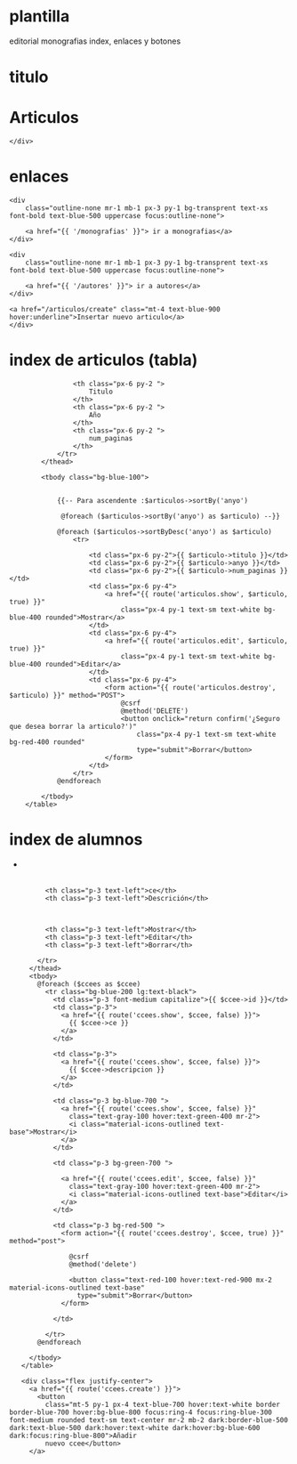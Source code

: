 # plantilla

editorial monografias index, enlaces y botones

# titulo

<div class="flex flex-col items-center mt-4">
        <h1 class="mb-4 text-2xl font-semibold">Articulos</h1>

    </div>

# enlaces 


    <div
        class="outline-none mr-1 mb-1 px-3 py-1 bg-transprent text-xs font-bold text-blue-500 uppercase focus:outline-none">

        <a href="{{ '/monografias' }}"> ir a monografias</a>
    </div>

    <div
        class="outline-none mr-1 mb-1 px-3 py-1 bg-transprent text-xs font-bold text-blue-500 uppercase focus:outline-none">

        <a href="{{ '/autores' }}"> ir a autores</a>
    </div>

    <a href="/articulos/create" class="mt-4 text-blue-900 hover:underline">Insertar nuevo articulo</a>
    </div>


# index de articulos (tabla)

<div class="border border-gray-200 shadow">
        <table class="table-auto">
            <thead class="bg-blue-300">
                <tr>

                    <th class="px-6 py-2 ">
                        Titulo
                    </th>
                    <th class="px-6 py-2 ">
                        Año
                    </th>
                    <th class="px-6 py-2 ">
                        num_paginas
                    </th>
                </tr>
            </thead>

            <tbody class="bg-blue-100">


                {{-- Para ascendente :$articulos->sortBy('anyo')

                 @foreach ($articulos->sortBy('anyo') as $articulo) --}}

                @foreach ($articulos->sortByDesc('anyo') as $articulo)
                    <tr>

                        <td class="px-6 py-2">{{ $articulo->titulo }}</td>
                        <td class="px-6 py-2">{{ $articulo->anyo }}</td>
                        <td class="px-6 py-2">{{ $articulo->num_paginas }}</td>
                        <td class="px-6 py-4">
                            <a href="{{ route('articulos.show', $articulo, true) }}"
                                class="px-4 py-1 text-sm text-white bg-blue-400 rounded">Mostrar</a>
                        </td>
                        <td class="px-6 py-4">
                            <a href="{{ route('articulos.edit', $articulo, true) }}"
                                class="px-4 py-1 text-sm text-white bg-blue-400 rounded">Editar</a>
                        </td>
                        <td class="px-6 py-4">
                            <form action="{{ route('articulos.destroy', $articulo) }}" method="POST">
                                @csrf
                                @method('DELETE')
                                <button onclick="return confirm('¿Seguro que desea borrar la articulo?')"
                                    class="px-4 py-1 text-sm text-white bg-red-400 rounded"
                                    type="submit">Borrar</button>
                            </form>
                        </td>
                    </tr>
                @endforeach

            </tbody>
        </table>



# index  de alumnos

-  <table class="table text-gray-400 border-separate space-y-6 text-sm">
            <thead class="bg-blue-500 text-white">
              <tr>
                
                <th class="p-3 text-left">ce</th>
                <th class="p-3 text-left">Descrición</th>



                <th class="p-3 text-left">Mostrar</th>
                <th class="p-3 text-left">Editar</th>
                <th class="p-3 text-left">Borrar</th>

              </tr>
            </thead>
            <tbody>
              @foreach ($ccees as $ccee)
                <tr class="bg-blue-200 lg:text-black">
                  <td class="p-3 font-medium capitalize">{{ $ccee->id }}</td>
                  <td class="p-3">
                    <a href="{{ route('ccees.show', $ccee, false) }}">
                      {{ $ccee->ce }}
                    </a>
                  </td>

                  <td class="p-3">
                    <a href="{{ route('ccees.show', $ccee, false) }}">
                      {{ $ccee->descripcion }}
                    </a>
                  </td>

                  <td class="p-3 bg-blue-700 ">
                    <a href="{{ route('ccees.show', $ccee, false) }}"
                      class="text-gray-100 hover:text-green-400 mr-2">
                      <i class="material-icons-outlined text-base">Mostrar</i>
                    </a>
                  </td>

                  <td class="p-3 bg-green-700 ">

                    <a href="{{ route('ccees.edit', $ccee, false) }}"
                      class="text-gray-100 hover:text-green-400 mr-2">
                      <i class="material-icons-outlined text-base">Editar</i>
                    </a>
                  </td>

                  <td class="p-3 bg-red-500 ">
                    <form action="{{ route('ccees.destroy', $ccee, true) }}" method="post">

                      @csrf
                      @method('delete')

                      <button class="text-red-100 hover:text-red-900 mx-2 material-icons-outlined text-base"
                        type="submit">Borrar</button>
                    </form>

                  </td>

                </tr>
              @endforeach

            </tbody>
          </table>

          <div class="flex justify-center">
            <a href="{{ route('ccees.create') }}">
              <button
                class="mt-5 py-1 px-4 text-blue-700 hover:text-white border border-blue-700 hover:bg-blue-800 focus:ring-4 focus:ring-blue-300 font-medium rounded text-sm text-center mr-2 mb-2 dark:border-blue-500 dark:text-blue-500 dark:hover:text-white dark:hover:bg-blue-600 dark:focus:ring-blue-800">Añadir
                nuevo ccee</button>
            </a>
